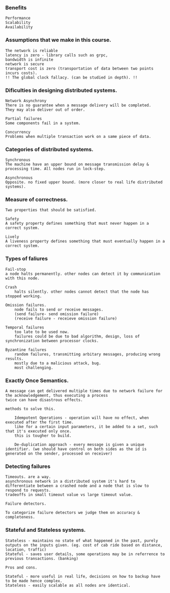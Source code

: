 ### Benefits

    Performance
    Scalability
    Availability

### Assumptions that we make in this course. 

    The network is reliable
    latency is zero - library calls such as grpc, 
    bandwidth is infinite
    network is secure
    transport cost is zero (transportation of data between two points incurs costs). 
    !! The global clock fallacy. (can be studied in depth). !!

### Dificulties in designing distributed systems.

    Network Asynchrony
    There is no guarantee when a message delivery will be completed.
    They may also deliver out of order. 

    Partial failures 
    Some components fail in a system. 
    
    Concurrency
    Problems when multiple transaction work on a same piece of data. 

### Categories of distributed systems.

    Synchronous
    The machine have an upper bound on message transmission delay & processing time. All nodes run in lock-step. 

    Asynchronous
    Opposite. no fixed upper bound. (more closer to real life distributed systems).

### Measure of correctness. 
    Two properties that should be satisfied. 

    Safety 
    A safety property defines something that must never happen in a correct system.

    Lively
    A liveness property defines something that must eventually happen in a correct system.


### Types of faliures

    Fail-stop
    a node halts permanently. other nodes can detect it by communication with this node. 

    Crash
        halts silently. other nodes cannot detect that the node has stopped working. 

    Omission failures.
        node fails to send or receive messages. 
        (send failure- send omission failure)
        (receive failure - receieve omission failure)

    Temporal failures
        too late to be used now. 
        failures could be due to bad algorithm, design, loss of synchronization between processor clocks.

    Byzantine failures
        random failures, transmitting arbitary messages, producing wrong results. 
        mostly due to a malicious attack, bug. 
        most challenging. 

### Exactly Once Semantics. 

    A message can get delivered multiple times due to network failure for the acknowledgement, thus executing a process
    twice can have disastrous effects. 

    methods to solve this.

        Idempotent Operations - operation will have no effect, when executed after the first time.
        like for a certain input parameters, it be added to a set, such that it's executed only once.
        this is tougher to build. 

        De-duplication approach - every message is given a unique identifier. (we should have control on both sides as the id is generated on the sender, processed on receiver)


### Detecting failures

    Timeouts. are a way.
    asynchronous network in a distributed system it's hard to differentiate between a crashed node and a node that is slow to respond to requests.
    tradeoffs in small timeout value vs large timeout value. 

    Failure detectors. 

    To categorize failure detectors we judge them on accuracy & completeness. 

### Stateful and Stateless systems. 

    Stateless - maintains no state of what happened in the past, purely outputs on the inputs given. (eg. cost of cab ride based on distance, location, traffic)
    Stateful - saves user details, some operations may be in referrence to previous transactions. (banking)

    Pros and cons. 

    Stateful - more useful in real life, decisions on how to backup have to be made hence complex.
    Stateless - easily scalable as all nodes are identical. 
            

